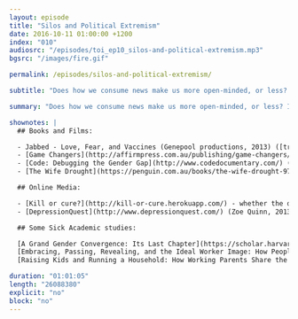 ```yaml
---
layout: episode
title: "Silos and Political Extremism"
date: 2016-10-11 01:00:00 +1200
index: "010"
audiosrc: "/episodes/toi_ep10_silos-and-political-extremism.mp3"
bgsrc: "/images/fire.gif"

permalink: /episodes/silos-and-political-extremism/

subtitle: "Does how we consume news make us more open-minded, or less? Is political extremism on the rise internationally? How do we tackle extremist views? Is it even worth tackling at all? This episode was a fascinating discussion on the intersection of media and politics, we hope you enjoy it as much as we did."

summary: "Does how we consume news make us more open-minded, or less? Is political extremism on the rise internationally? How do we tackle extremist views? Is it even worth tackling at all? This episode was a fascinating discussion on the intersection of media and politics, we hope you enjoy it as much as we did."

shownotes: |
  ## Books and Films:

  - Jabbed - Love, Fear, and Vaccines (Genepool productions, 2013) ([trailer](http://www.genepoolproductions.com/jabbed-love-fear-vacines/))
  - [Game Changers](http://affirmpress.com.au/publishing/game-changers/) (2016), Daniel Golding and Leena Van Deventer (Affirm Press)
  - [Code: Debugging the Gender Gap](http://www.codedocumentary.com/) (Finish Line Features, 2014)
  - [The Wife Drought](https://penguin.com.au/books/the-wife-drought-9780857984289) (2014) Annabel Crabb (Penguin)

  ## Online Media:

  - [Kill or cure?](http://kill-or-cure.herokuapp.com/) - whether the daily mail says an inanimate object causes or prevents cancer.
  - [DepressionQuest](http://www.depressionquest.com/) (Zoe Quinn, 2013) 

  ## Some Sick Academic studies:

  [A Grand Gender Convergence: Its Last Chapter](https://scholar.harvard.edu/files/goldin/files/goldin_aeapress_2014_1.pdf) (2014), Claudia Golden, American Economic Review 104(4): 1091-1119
  [Embracing, Passing, Revealing, and the Ideal Worker Image: How People Navigate Expected and Experienced Professional Identities](http://pubsonline.informs.org/doi/abs/10.1287/orsc.2015.0975) (2015) Erin Reid, Organization Science 201526:4 , 997-1017 
  [Raising Kids and Running a Household: How Working Parents Share the Load](http://www.pewsocialtrends.org/2015/11/04/raising-kids-and-running-a-household-how-working-parents-share-the-load/) (2015) Pew Research Centre

duration: "01:01:05"
length: "26088380"
explicit: "no"
block: "no" 
---
```


